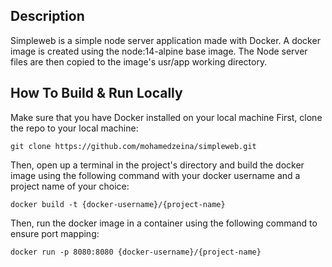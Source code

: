 ## Description
Simpleweb is a simple node server application made with Docker. A docker image is created using the node:14-alpine base image. 
The Node server files are then copied to the image's usr/app working directory. 


## How To Build & Run Locally
Make sure that you have Docker installed on your local machine
First, clone the repo to your local machine:
```
git clone https://github.com/mohamedzeina/simpleweb.git
```
Then, open up a terminal in the project's directory and build the docker image using the following command with your docker username and a project name of your choice:
```
docker build -t {docker-username}/{project-name}
```
Then, run the docker image  in a container using the following command to ensure port mapping:
```
docker run -p 8080:8080 {docker-username}/{project-name}
```



